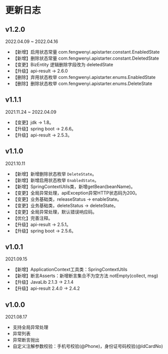 # 更新日志

## v1.2.0

2022.04.09 ~ 2022.04.16

- 【新增】启用状态常量 com.fengwenyi.apistarter.constant.EnabledState
- 【新增】删除状态常量 com.fengwenyi.apistarter.constant.DeletedState
- 【变更】BizEntity 逻辑删除字段改为 deletedState
- 【升级】api-result -> 2.6.0
- 【删除】弃用状态枚举 com.fengwenyi.apistarter.enums.EnabledState
- 【删除】删除状态枚举 com.fengwenyi.apistarter.enums.DeleteState


## v1.1.1

2021.11.24 ~ 2022.04.09

- 【变更】jdk -> 1.8。
- 【升级】spring boot -> 2.6.6。
- 【升级】api-result -> 2.5.3。


## v1.1.0

2021.10.11

- 【新增】新增删除状态枚举 `DeleteState`。
- 【新增】新增启用状态枚举 `EnabledState`。
- 【新增】SpringContextUtils类，新增getBean(beanName)。
- 【变更】全局异常处理，apiException异常HTTP状态码为200。
- 【变更】业务基础类，releaseStatus -> enableState。
- 【变更】业务基础类，deleteStatus -> deleteState。
- 【变更】全局异常处理，默认错误响应码。
- 【优化】完善注释。
- 【升级】api-result -> 2.5.1。
- 【升级】spring boot -> 2.5.6。

## v1.0.1

2021.09.15

- 【新增】ApplicationContext工具类：SpringContextUtils
- 【新增】断言Asserts：新增断言集合不为空方法 notEmpty(collect, msg)
- 【升级】JavaLib 2.1.3 -> 2.1.4
- 【升级】api-result 2.4.0 -> 2.4.2



## v1.0.0

2021.08.17

- 支持全局异常处理
- 异常列表
- 异常断言抛出
- 自定义注解参数校验：手机号校验(@Phone)，身份证号码校验(@IdCardNo)